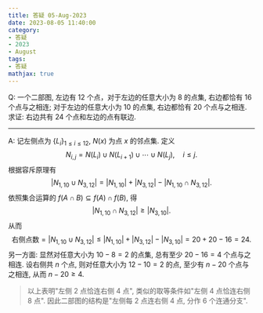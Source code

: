 ```yaml
---
title: 答疑 05-Aug-2023
date: 2023-08-05 11:40:00
category: 
- 答疑
- 2023
- August
tags: 
- 答疑
mathjax: true
---
```


Q: 一个二部图, 左边有 $12$ 个点，对于左边的任意大小为 $8$ 的点集, 右边都恰有 $16$ 个点与之相连; 对于左边的任意大小为 $10$ 的点集, 右边都恰有 $20$ 个点与之相连. 求证: 右边共有 $24$ 个点和左边的点有联边.

***

A: 记左侧点为 $\{L_i\}_{1\leq i\leq 12}$, $N(x)$ 为点 $x$ 的邻点集. 定义
$$
N_{i,j}=N(L_i)\cup N(L_{i+1})\cup\cdots \cup N(L_j),\quad i\leq j.
$$
根据容斥原理有
$$
|N_{1,10}\cup N_{3,12}|=|N_{1,10}|+|N_{3,12}|-|N_{1,10}\cap N_{3,12}|.
$$
依照集合运算的 $f(A\cap B)\subseteq f(A)\cap f(B)$, 得
$$
|N_{1,10}\cap N_{3,12}|\geq |N_{3,10}|.
$$
从而
$$
\text{右侧点数}=|N_{1,10}\cup N_{3,12}|\leq |N_{1,10}|+|N_{3,12}|-|N_{3,10}|=20+20-16=24.
$$
另一方面: 显然对任意大小为 $10-8=2$ 的点集, 总有至少 $20-16=4$ 个点与之相连. 设右侧共 $n$ 个点, 则对任意大小为 $12-10=2$ 的点, 至少有 $n-20$ 个点与之相连, 从而 $n-20\geq 4$. 

> 以上表明"左侧 $2$ 点恰连右侧 $4$ 点", 类似的取等条件如"左侧 $4$ 点恰连右侧 $8$ 点". 因此二部图的结构是"左侧每 $2$ 点连右侧 $4$ 点, 分作 $6$ 个连通分支". 

